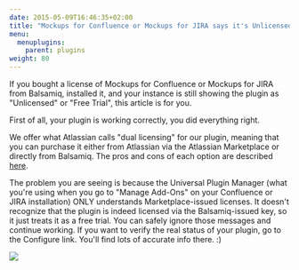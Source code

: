 ```yaml
---
date: 2015-05-09T16:46:35+02:00
title: "Mockups for Confluence or Mockups for JIRA says it's Unlicensed, but it is!"
menu:
  menuplugins:
    parent: plugins
weight: 80
---
```


If you bought a license of Mockups for Confluence or Mockups for JIRA from Balsamiq, installed it, and your instance is still showing the plugin as "Unlicensed" or "Free Trial", this article is for you.

First of all, your plugin is working correctly, you did everything right.

We offer what Atlassian calls "dual licensing" for our plugin, meaning that you can purchase it either from Atlassian via the Atlassian Marketplace or directly from Balsamiq. The pros and cons of each option are described [here](http://support.balsamiq.com/customer/portal/articles/542517).

The problem you are seeing is because the Universal Plugin Manager (what you're using when you go to "Manage Add-Ons" on your Confluence or JIRA installation) ONLY understands Marketplace-issued licenses. It doesn't recognize that the plugin is indeed licensed via the Balsamiq-issued key, so it just treats it as a free trial. You can safely ignore those messages and continue working. If you want to verify the real status of your plugin, go to the Configure link. You'll find lots of accurate info there. :)

[![](http://media.balsamiq.com/img/support/docs/confluence/unlicensed/upmlies.png)](http://media.balsamiq.com/img/support/docs/confluence/unlicensed/upmlies.png)

